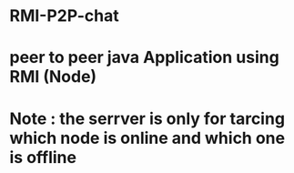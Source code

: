# RMI-P2P-chat
# peer to peer java Application using RMI (Node)
# Note : the serrver is only for tarcing which node is online and which one is offline 
